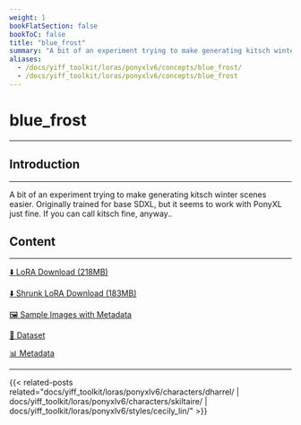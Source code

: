 ```yaml
---
weight: 1
bookFlatSection: false
bookToC: false
title: "blue_frost"
summary: "A bit of an experiment trying to make generating kitsch winter scenes easier."
aliases:
  - /docs/yiff_toolkit/loras/ponyxlv6/concepts/blue_frost/
  - /docs/yiff_toolkit/loras/ponyxlv6/concepts/blue_frost
---
```


<!--markdownlint-disable MD025 MD033 -->

# blue_frost

---

## Introduction

---

A bit of an experiment trying to make generating kitsch winter scenes easier. Originally trained for base SDXL, but it seems to work with PonyXL just fine. If you can call kitsch fine, anyway..

## Content

---

[⬇️ LoRA Download (218MB)](https://huggingface.co/k4d3/yiff_toolkit/resolve/main/ponyxl_loras/blue_frost.safetensors?download=true)

[⬇️ Shrunk LoRA Download (183MB)](https://huggingface.co/k4d3/yiff_toolkit/resolve/main/ponyxl_loras_shrunk_2/blue_frost_frockpt1_th-3.55.safetensors?download=true)

[🖼️ Sample Images with Metadata](https://huggingface.co/k4d3/yiff_toolkit/tree/main/static/{})

[📐 Dataset](https://huggingface.co/datasets/k4d3/furry/tree/main/blue_frost)

[📊 Metadata](https://huggingface.co/k4d3/yiff_toolkit/raw/main/ponyxl_loras/blue_frost.json)

---

{{< related-posts related="docs/yiff_toolkit/loras/ponyxlv6/characters/dharrel/ | docs/yiff_toolkit/loras/ponyxlv6/characters/skiltaire/ | docs/yiff_toolkit/loras/ponyxlv6/styles/cecily_lin/" >}}

